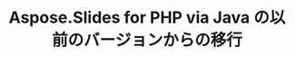 ---
title: Aspose.Slides for PHP via Java の以前のバージョンからの移行
type: docs
weight: 320
url: /php-java/migration-from-earlier-versions-of-aspose-slides-for-java/
---
